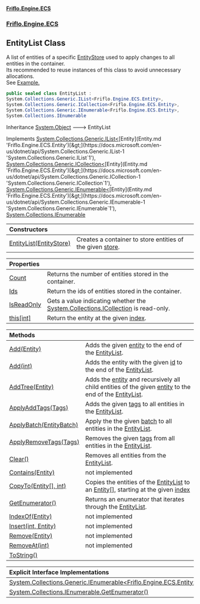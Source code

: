 #### [Friflo.Engine.ECS](index.md 'index')
### [Friflo.Engine.ECS](Friflo.Engine.ECS.md 'Friflo.Engine.ECS')

## EntityList Class

A list of entities of a specific [EntityStore](EntityStore.md 'Friflo.Engine.ECS.EntityStore') used to apply changes to all entities in the container.<br/>
Its recommended to reuse instances of this class to avoid unnecessary allocations.<br/>
See <a href="https://github.com/friflo/Friflo.Json.Fliox/blob/main/Engine/README.md#entitybatch---entitylist">Example.</a>

```csharp
public sealed class EntityList :
System.Collections.Generic.IList<Friflo.Engine.ECS.Entity>,
System.Collections.Generic.ICollection<Friflo.Engine.ECS.Entity>,
System.Collections.Generic.IEnumerable<Friflo.Engine.ECS.Entity>,
System.Collections.IEnumerable
```

Inheritance [System.Object](https://docs.microsoft.com/en-us/dotnet/api/System.Object 'System.Object') &#129106; EntityList

Implements [System.Collections.Generic.IList&lt;](https://docs.microsoft.com/en-us/dotnet/api/System.Collections.Generic.IList-1 'System.Collections.Generic.IList`1')[Entity](Entity.md 'Friflo.Engine.ECS.Entity')[&gt;](https://docs.microsoft.com/en-us/dotnet/api/System.Collections.Generic.IList-1 'System.Collections.Generic.IList`1'), [System.Collections.Generic.ICollection&lt;](https://docs.microsoft.com/en-us/dotnet/api/System.Collections.Generic.ICollection-1 'System.Collections.Generic.ICollection`1')[Entity](Entity.md 'Friflo.Engine.ECS.Entity')[&gt;](https://docs.microsoft.com/en-us/dotnet/api/System.Collections.Generic.ICollection-1 'System.Collections.Generic.ICollection`1'), [System.Collections.Generic.IEnumerable&lt;](https://docs.microsoft.com/en-us/dotnet/api/System.Collections.Generic.IEnumerable-1 'System.Collections.Generic.IEnumerable`1')[Entity](Entity.md 'Friflo.Engine.ECS.Entity')[&gt;](https://docs.microsoft.com/en-us/dotnet/api/System.Collections.Generic.IEnumerable-1 'System.Collections.Generic.IEnumerable`1'), [System.Collections.IEnumerable](https://docs.microsoft.com/en-us/dotnet/api/System.Collections.IEnumerable 'System.Collections.IEnumerable')

| Constructors | |
| :--- | :--- |
| [EntityList(EntityStore)](EntityList.EntityList(EntityStore).md 'Friflo.Engine.ECS.EntityList.EntityList(Friflo.Engine.ECS.EntityStore)') | Creates a container to store entities of the given [store](EntityList.EntityList(EntityStore).md#Friflo.Engine.ECS.EntityList.EntityList(Friflo.Engine.ECS.EntityStore).store 'Friflo.Engine.ECS.EntityList.EntityList(Friflo.Engine.ECS.EntityStore).store'). |

| Properties | |
| :--- | :--- |
| [Count](EntityList.Count.md 'Friflo.Engine.ECS.EntityList.Count') | Returns the number of entities stored in the container. |
| [Ids](EntityList.Ids.md 'Friflo.Engine.ECS.EntityList.Ids') | Return the ids of entities stored in the container. |
| [IsReadOnly](EntityList.IsReadOnly.md 'Friflo.Engine.ECS.EntityList.IsReadOnly') | Gets a value indicating whether the [System.Collections.ICollection](https://docs.microsoft.com/en-us/dotnet/api/System.Collections.ICollection 'System.Collections.ICollection') is read-only. |
| [this[int]](EntityList.this[int].md 'Friflo.Engine.ECS.EntityList.this[int]') | Return the entity at the given [index](EntityList.this[int].md#Friflo.Engine.ECS.EntityList.this[int].index 'Friflo.Engine.ECS.EntityList.this[int].index'). |

| Methods | |
| :--- | :--- |
| [Add(Entity)](EntityList.Add(Entity).md 'Friflo.Engine.ECS.EntityList.Add(Friflo.Engine.ECS.Entity)') | Adds the given [entity](EntityList.Add(Entity).md#Friflo.Engine.ECS.EntityList.Add(Friflo.Engine.ECS.Entity).entity 'Friflo.Engine.ECS.EntityList.Add(Friflo.Engine.ECS.Entity).entity') to the end of the [EntityList](EntityList.md 'Friflo.Engine.ECS.EntityList'). |
| [Add(int)](EntityList.Add(int).md 'Friflo.Engine.ECS.EntityList.Add(int)') | Adds the entity with the given [id](EntityList.Add(int).md#Friflo.Engine.ECS.EntityList.Add(int).id 'Friflo.Engine.ECS.EntityList.Add(int).id') to the end of the [EntityList](EntityList.md 'Friflo.Engine.ECS.EntityList'). |
| [AddTree(Entity)](EntityList.AddTree(Entity).md 'Friflo.Engine.ECS.EntityList.AddTree(Friflo.Engine.ECS.Entity)') | Adds the [entity](EntityList.AddTree(Entity).md#Friflo.Engine.ECS.EntityList.AddTree(Friflo.Engine.ECS.Entity).entity 'Friflo.Engine.ECS.EntityList.AddTree(Friflo.Engine.ECS.Entity).entity') and recursively all child entities of the given [entity](EntityList.AddTree(Entity).md#Friflo.Engine.ECS.EntityList.AddTree(Friflo.Engine.ECS.Entity).entity 'Friflo.Engine.ECS.EntityList.AddTree(Friflo.Engine.ECS.Entity).entity') to the end of the [EntityList](EntityList.md 'Friflo.Engine.ECS.EntityList'). |
| [ApplyAddTags(Tags)](EntityList.ApplyAddTags(Tags).md 'Friflo.Engine.ECS.EntityList.ApplyAddTags(Friflo.Engine.ECS.Tags)') | Adds the given [tags](EntityList.ApplyAddTags(Tags).md#Friflo.Engine.ECS.EntityList.ApplyAddTags(Friflo.Engine.ECS.Tags).tags 'Friflo.Engine.ECS.EntityList.ApplyAddTags(Friflo.Engine.ECS.Tags).tags') to all entities in the [EntityList](EntityList.md 'Friflo.Engine.ECS.EntityList'). |
| [ApplyBatch(EntityBatch)](EntityList.ApplyBatch(EntityBatch).md 'Friflo.Engine.ECS.EntityList.ApplyBatch(Friflo.Engine.ECS.EntityBatch)') | Apply the the given [batch](EntityList.ApplyBatch(EntityBatch).md#Friflo.Engine.ECS.EntityList.ApplyBatch(Friflo.Engine.ECS.EntityBatch).batch 'Friflo.Engine.ECS.EntityList.ApplyBatch(Friflo.Engine.ECS.EntityBatch).batch') to all entities in the [EntityList](EntityList.md 'Friflo.Engine.ECS.EntityList'). |
| [ApplyRemoveTags(Tags)](EntityList.ApplyRemoveTags(Tags).md 'Friflo.Engine.ECS.EntityList.ApplyRemoveTags(Friflo.Engine.ECS.Tags)') | Removes the given [tags](EntityList.ApplyRemoveTags(Tags).md#Friflo.Engine.ECS.EntityList.ApplyRemoveTags(Friflo.Engine.ECS.Tags).tags 'Friflo.Engine.ECS.EntityList.ApplyRemoveTags(Friflo.Engine.ECS.Tags).tags') from all entities in the [EntityList](EntityList.md 'Friflo.Engine.ECS.EntityList'). |
| [Clear()](EntityList.Clear().md 'Friflo.Engine.ECS.EntityList.Clear()') | Removes all entities from the [EntityList](EntityList.md 'Friflo.Engine.ECS.EntityList'). |
| [Contains(Entity)](EntityList.Contains(Entity).md 'Friflo.Engine.ECS.EntityList.Contains(Friflo.Engine.ECS.Entity)') | not implemented |
| [CopyTo(Entity[], int)](EntityList.CopyTo(Entity[],int).md 'Friflo.Engine.ECS.EntityList.CopyTo(Friflo.Engine.ECS.Entity[], int)') | Copies the entities of the [EntityList](EntityList.md 'Friflo.Engine.ECS.EntityList') to an [Entity](Entity.md 'Friflo.Engine.ECS.Entity')[], starting at the given [index](EntityList.CopyTo(Entity[],int).md#Friflo.Engine.ECS.EntityList.CopyTo(Friflo.Engine.ECS.Entity[],int).index 'Friflo.Engine.ECS.EntityList.CopyTo(Friflo.Engine.ECS.Entity[], int).index') |
| [GetEnumerator()](EntityList.GetEnumerator().md 'Friflo.Engine.ECS.EntityList.GetEnumerator()') | Returns an enumerator that iterates through the [EntityList](EntityList.md 'Friflo.Engine.ECS.EntityList'). |
| [IndexOf(Entity)](EntityList.IndexOf(Entity).md 'Friflo.Engine.ECS.EntityList.IndexOf(Friflo.Engine.ECS.Entity)') | not implemented |
| [Insert(int, Entity)](EntityList.Insert(int,Entity).md 'Friflo.Engine.ECS.EntityList.Insert(int, Friflo.Engine.ECS.Entity)') | not implemented |
| [Remove(Entity)](EntityList.Remove(Entity).md 'Friflo.Engine.ECS.EntityList.Remove(Friflo.Engine.ECS.Entity)') | not implemented |
| [RemoveAt(int)](EntityList.RemoveAt(int).md 'Friflo.Engine.ECS.EntityList.RemoveAt(int)') | not implemented |
| [ToString()](EntityList.ToString().md 'Friflo.Engine.ECS.EntityList.ToString()') | |

| Explicit Interface Implementations | |
| :--- | :--- |
| [System.Collections.Generic.IEnumerable&lt;Friflo.Engine.ECS.Entity&gt;.GetEnumerator()](EntityList.System.Collections.Generic.IEnumerable_Friflo.Engine.ECS.Entity_.GetEnumerator().md 'Friflo.Engine.ECS.EntityList.System.Collections.Generic.IEnumerable<Friflo.Engine.ECS.Entity>.GetEnumerator()') | |
| [System.Collections.IEnumerable.GetEnumerator()](EntityList.System.Collections.IEnumerable.GetEnumerator().md 'Friflo.Engine.ECS.EntityList.System.Collections.IEnumerable.GetEnumerator()') | |
